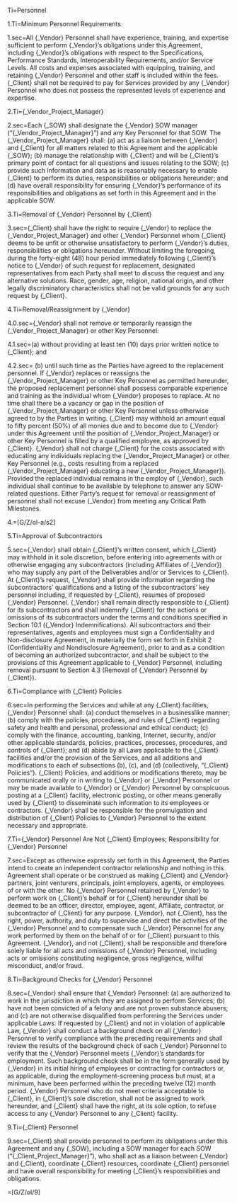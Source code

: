 Ti=Personnel

1.Ti=Minimum Personnel Requirements

1.sec=All {_Vendor} Personnel shall have experience, training, and expertise sufficient to perform {_Vendor}’s obligations under this Agreement, including {_Vendor}’s obligations with respect to the Specifications, Performance Standards, Interoperability Requirements, and/or Service Levels. All costs and expenses associated with equipping, training, and retaining {_Vendor} Personnel and other staff is included within the fees. {_Client} shall not be required to pay for Services provided by any {_Vendor} Personnel who does not possess the represented levels of experience and expertise.

2.Ti={_Vendor_Project_Manager}

2.sec=Each {_SOW} shall designate the {_Vendor} SOW manager (“{_Vendor_Project_Manager}”) and any Key Personnel for that SOW. The {_Vendor_Project_Manager} shall: (a) act as a liaison between {_Vendor} and {_Client} for all matters related to this Agreement and the applicable {_SOW}; (b) manage the relationship with {_Client} and will be {_Client}’s primary point of contact for all questions and issues relating to the SOW; (c) provide such information and data as is reasonably necessary to enable {_Client} to perform its duties, responsibilities or obligations hereunder; and (d) have overall responsibility for ensuring {_Vendor}’s performance of its responsibilities and obligations as set forth in this Agreement and in the applicable SOW.

3.Ti=Removal of {_Vendor} Personnel by {_Client}

3.sec={_Client} shall have the right to require {_Vendor} to replace the {_Vendor_Project_Manager} and other {_Vendor} Personnel whom {_Client} deems to be unfit or otherwise unsatisfactory to perform {_Vendor}’s duties, responsibilities or obligations hereunder. Without limiting the foregoing, during the forty-eight (48) hour period immediately following {_Client}’s notice to {_Vendor} of such request for replacement, designated representatives from each Party shall meet to discuss the request and any alternative solutions. Race, gender, age, religion, national origin, and other legally discriminatory characteristics shall not be valid grounds for any such request by {_Client}.

4.Ti=Removal/Reassignment by {_Vendor}

4.0.sec={_Vendor} shall not remove or temporarily reassign the {_Vendor_Project_Manager} or other Key Personnel: 

4.1.sec=(a) without providing at least ten (10) days prior written notice to {_Client}; and 

4.2.sec= (b) until such time as the Parties have agreed to the replacement personnel. If {_Vendor} replaces or reassigns the {_Vendor_Project_Manager} or other Key Personnel as permitted hereunder, the proposed replacement personnel shall possess comparable experience and training as the individual whom {_Vendor} proposes to replace. At no time shall there be a vacancy or gap in the position of {_Vendor_Project_Manager} or other Key Personnel unless otherwise agreed to by the Parties in writing. {_Client} may withhold an amount equal to fifty percent (50%) of all monies due and to become due to {_Vendor} under this Agreement until the position of {_Vendor_Project_Manager} or other Key Personnel is filled by a qualified employee, as approved by {_Client}. {_Vendor} shall not charge {_Client} for the costs associated with educating any individuals replacing the {_Vendor_Project_Manager} or other Key Personnel (e.g., costs resulting from a replaced {_Vendor_Project_Manager} educating a new {_Vendor_Project_Manager}). Provided the replaced individual remains in the employ of {_Vendor}, such individual shall continue to be available by telephone to answer any SOW-related questions. Either Party’s request for removal or reassignment of personnel shall not excuse {_Vendor} from meeting any Critical Path Milestones.

4.=[G/Z/ol-a/s2]

5.Ti=Approval of Subcontractors

5.sec={_Vendor} shall obtain {_Client}’s written consent, which {_Client} may withhold in it sole discretion, before entering into agreements with or otherwise engaging any subcontractors (including Affiliates of {_Vendor}) who may supply any part of the Deliverables and/or or Services to {_Client}. At {_Client}’s request, {_Vendor} shall provide information regarding the subcontractors’ qualifications and a listing of the subcontractors’ key personnel including, if requested by {_Client}, resumes of proposed {_Vendor} Personnel. {_Vendor} shall remain directly responsible to {_Client} for its subcontractors and shall indemnify {_Client} for the actions or omissions of its subcontractors under the terms and conditions specified in Section 10.1 ({_Vendor} Indemnifications). All subcontractors and their representatives, agents and employees must sign a Confidentiality and Non-disclosure Agreement, in materially the form set forth in Exhibit 2 (Confidentiality and Nondisclosure Agreement), prior to and as a condition of becoming an authorized subcontractor, and shall be subject to the provisions of this Agreement applicable to {_Vendor} Personnel, including removal pursuant to Section 4.3 (Removal of {_Vendor} Personnel by {_Client}).

6.Ti=Compliance with {_Client} Policies

6.sec=In performing the Services and while at any {_Client} facilities, {_Vendor} Personnel shall: (a) conduct themselves in a businesslike manner; (b) comply with the policies, procedures, and rules of {_Client} regarding safety and health and personal, professional and ethical conduct; (c) comply with the finance, accounting, banking, Internet, security, and/or other applicable standards, policies, practices, processes, procedures, and controls of {_Client}; and (d) abide by all Laws applicable to the {_Client} facilities and/or the provision of the Services, and all additions and modifications to each of subsections (b), (c), and (d) (collectively, “{_Client} Policies”). {_Client} Policies, and additions or modifications thereto, may be communicated orally or in writing to {_Vendor} or {_Vendor} Personnel or may be made available to {_Vendor} or {_Vendor} Personnel by conspicuous posting at a {_Client} facility, electronic posting, or other means generally used by {_Client} to disseminate such information to its employees or contractors. {_Vendor} shall be responsible for the promulgation and distribution of {_Client} Policies to {_Vendor} Personnel to the extent necessary and appropriate.

7.Ti={_Vendor} Personnel Are Not {_Client} Employees; Responsibility for {_Vendor} Personnel

7.sec=Except as otherwise expressly set forth in this Agreement, the Parties intend to create an independent contractor relationship and nothing in this Agreement shall operate or be construed as making {_Client} and {_Vendor} partners, joint venturers, principals, joint employers, agents, or employees of or with the other. No {_Vendor} Personnel retained by {_Vendor} to perform work on {_Client}’s behalf or for {_Client} hereunder shall be deemed to be an officer, director, employee, agent, Affiliate, contractor, or subcontractor of {_Client} for any purpose. {_Vendor}, not {_Client}, has the right, power, authority, and duty to supervise and direct the activities of the {_Vendor} Personnel and to compensate such {_Vendor} Personnel for any work performed by them on the behalf of or for {_Client} pursuant to this Agreement. {_Vendor}, and not {_Client}, shall be responsible and therefore solely liable for all acts and omissions of {_Vendor} Personnel, including acts or omissions constituting negligence, gross negligence, willful misconduct, and/or fraud.

8.Ti=Background Checks for {_Vendor} Personnel

8.sec={_Vendor} shall ensure that {_Vendor} Personnel: (a) are authorized to work in the jurisdiction in which they are assigned to perform Services; (b) have not been convicted of a felony and are not proven substance abusers; and (c) are not otherwise disqualified from performing the Services under applicable Laws. If requested by {_Client} and not in violation of applicable Law, {_Vendor} shall conduct a background check on all {_Vendor} Personnel to verify compliance with the preceding requirements and shall review the results of the background check of each {_Vendor} Personnel to verify that the {_Vendor} Personnel meets {_Vendor}’s standards for employment. Such background check shall be in the form generally used by {_Vendor} in its initial hiring of employees or contracting for contractors or, as applicable, during the employment-screening process but must, at a minimum, have been performed within the preceding twelve (12) month period. {_Vendor} Personnel who do not meet criteria acceptable to {_Client}, in {_Client}’s sole discretion, shall not be assigned to work hereunder, and {_Client} shall have the right, at its sole option, to refuse access to any {_Vendor} Personnel to any {_Client} facility.

9.Ti={_Client} Personnel

9.sec={_Client} shall provide personnel to perform its obligations under this Agreement and any {_SOW}, including a SOW manager for each SOW (“{_Client_Project_Manager}”), who shall act as a liaison between {_Vendor} and {_Client}, coordinate {_Client} resources, coordinate {_Client} personnel and have overall responsibility for meeting {_Client}’s responsibilities and obligations.

=[G/Z/ol/9]

